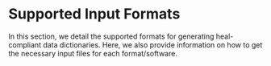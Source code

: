 # Supported Input Formats


In this section, we detail the supported formats for generating heal-compliant data dictionaries. Here, we 
also provide information on how to get the necessary input files for each format/software. 